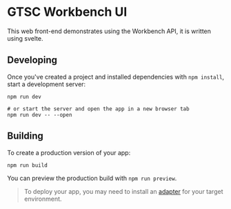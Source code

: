 # GTSC Workbench UI

This web front-end demonstrates using the Workbench API, it is written using svelte.

## Developing

Once you've created a project and installed dependencies with `npm install`, start a development server:

```shell
npm run dev

# or start the server and open the app in a new browser tab
npm run dev -- --open
```

## Building

To create a production version of your app:

```bash
npm run build
```

You can preview the production build with `npm run preview`.

> To deploy your app, you may need to install an [adapter](https://kit.svelte.dev/adapters) for your target environment.
